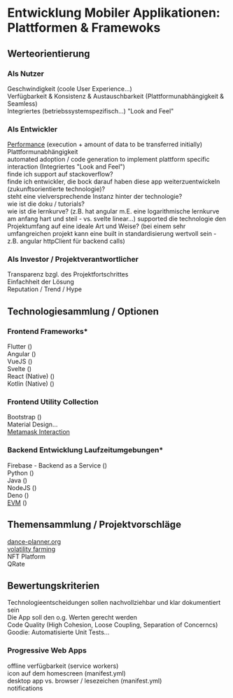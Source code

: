 # Entwicklung Mobiler Applikationen: Plattformen & Framewoks

## Werteorientierung

### Als Nutzer
Geschwindigkeit (coole User Experience...)    
Verfügbarkeit & Konsistenz & Austauschbarkeit (Plattformunabhängigkeit & Seamless)  
Integriertes (betriebssystemspezifisch...) "Look and Feel"   


### Als Entwickler
[Performance](https://pagespeed.web.dev/report?url=https%3A%2F%2Fwww.mannheim.dhbw.de%2Fstartseite) (execution + amount of data to be transferred initially)
Plattformunabhängigkeit  
automated adoption / code generation to implement plattform specific interaction (Integriertes "Look and Feel")   
finde ich support auf stackoverflow?   
finde ich entwickler, die bock darauf haben diese app weiterzuentwickeln (zukunftsorientierte technologie)?  
steht eine vielversprechende Instanz hinter der technologie?  
wie ist die doku / tutorials?  
wie ist die lernkurve? (z.B. hat angular m.E. eine logarithmische lernkurve am anfang hart und steil - vs. svelte linear...)
supported die technologie den Projektumfang auf eine ideale Art und Weise? (bei einem sehr umfangreichen projekt kann eine built in standardisierung wertvoll sein - z.B. angular httpClient für backend calls)  


### Als Investor / Projektverantwortlicher
Transparenz bzgl. des Projektfortschrittes    
Einfachheit der Lösung  
Reputation / Trend / Hype


## Technologiesammlung / Optionen 

### Frontend Frameworks*
Flutter ()   
Angular ()   
VueJS ()   
Svelte ()   
React (Native) ()   
Kotlin (Native) ()   


### Frontend Utility Collection
Bootstrap ()   
Material Design...  
[Metamask Interaction](https://docs.metamask.io/guide/getting-started.html#basic-considerations) 


### Backend Entwicklung Laufzeitumgebungen*
Firebase - Backend as a Service ()  
Python ()  
Java ()  
NodeJS ()     
Deno ()  
[EVM](https://deno.land/x/web3) ()  


## Themensammlung / Projektvorschläge
[dance-planner.org]()   
[volatility farming](https://github.com/distributed-ledger-technology/vofarm)  
NFT Platform  
QRate   


## Bewertungskriterien
Technologieentscheidungen sollen nachvollziehbar und klar dokumentiert sein   
Die App soll den o.g. Werten gerecht werden   
Code Quality (High Cohesion, Loose Coupling, Separation of Concerncs)  
Goodie: Automatisierte Unit Tests...  


### Progressive Web Apps
offline verfügbarkeit (service workers)    
icon auf dem homescreen (manifest.yml)  
desktop app vs. browser / lesezeichen (manifest.yml)  
notifications



